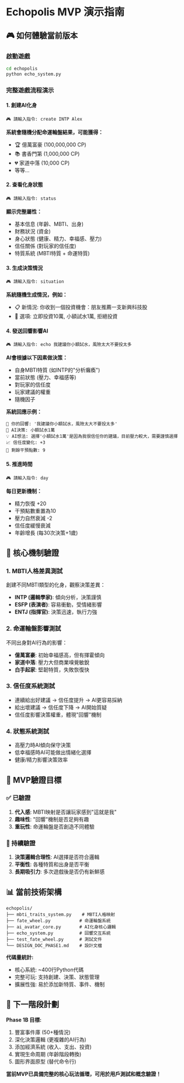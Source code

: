 # Echopolis MVP 演示指南

## 🎮 如何體驗當前版本

### 啟動遊戲
```bash
cd echopolis
python echo_system.py
```

### 完整遊戲流程演示

#### 1. 創建AI化身
```
🎮 請輸入指令: create INTP Alex
```
**系統會隨機分配命運輪盤結果，可能獲得：**
- 🏆 億萬富豪 (100,000,000 CP)
- 📚 書香門第 (1,000,000 CP) 
- 💔 家道中落 (10,000 CP)
- 等等...

#### 2. 查看化身狀態
```
🎮 請輸入指令: status
```
**顯示完整屬性：**
- 基本信息 (年齡、MBTI、出身)
- 財務狀況 (資金)
- 身心狀態 (健康、精力、幸福感、壓力)
- 信任關係 (對玩家的信任度)
- 特質系統 (MBTI特質 + 命運特質)

#### 3. 生成決策情況
```
🎮 請輸入指令: situation
```
**系統隨機生成情況，例如：**
- 📋 新情況: 你收到一個投資機會：朋友推薦一支新興科技股
- 🔀 選項: 立即投資10萬, 小額試水1萬, 拒絕投資

#### 4. 發送回響影響AI
```
🎮 請輸入指令: echo 我建議你小額試水，風險太大不要投太多
```
**AI會根據以下因素做決策：**
- 自身MBTI特質 (如INTP的"分析癱瘓")
- 當前狀態 (壓力、幸福感等)
- 對玩家的信任度
- 玩家建議的權重
- 隨機因子

**系統回應示例：**
```
💭 你的回響: '我建議你小額試水，風險太大不要投太多'
🤖 AI決策: 小額試水1萬
💡 AI想法: 選擇'小額試水1萬'是因為我很信任你的建議，目前壓力較大，需要謹慎選擇
📈 信任度變化: +3
🎯 剩餘干預點數: 9
```

#### 5. 推進時間
```
🎮 請輸入指令: day
```
**每日更新機制：**
- 精力恢復 +20
- 干預點數重置為10
- 壓力自然衰減 -2
- 信任度緩慢衰減
- 年齡增長 (每30次決策+1歲)

## 🔬 核心機制驗證

### 1. MBTI人格差異測試
創建不同MBTI類型的化身，觀察決策差異：
- **INTP (邏輯學家)**: 傾向分析，決策謹慎
- **ESFP (表演者)**: 容易衝動，受情緒影響
- **ENTJ (指揮官)**: 決策迅速，執行力強

### 2. 命運輪盤影響測試
不同出身對AI行為的影響：
- **億萬富豪**: 初始幸福感高，但有揮霍傾向
- **家道中落**: 壓力大但商業嗅覺敏銳
- **白手起家**: 堅韌特質，失敗恢復快

### 3. 信任度系統測試
- 連續給出好建議 → 信任度提升 → AI更容易採納
- 給出壞建議 → 信任度下降 → AI開始質疑
- 信任度影響決策權重，體現"回響"機制

### 4. 狀態系統測試
- 高壓力時AI傾向保守決策
- 低幸福感時AI可能做出情緒化選擇
- 健康/精力影響決策效率

## 🎯 MVP驗證目標

### ✅ 已驗證
1. **代入感**: MBTI映射是否讓玩家感到"這就是我"
2. **趣味性**: "回響"機制是否足夠有趣
3. **重玩性**: 命運輪盤是否創造不同體驗

### 🔄 持續驗證
1. **決策邏輯合理性**: AI選擇是否符合邏輯
2. **平衡性**: 各種特質和出身是否平衡
3. **長期吸引力**: 多次遊戲後是否仍有新鮮感

## 📊 當前技術架構

```
echopolis/
├── mbti_traits_system.py    # MBTI人格映射
├── fate_wheel.py           # 命運輪盤系統  
├── ai_avatar_core.py       # AI化身核心邏輯
├── echo_system.py          # 回響交互系統
├── test_fate_wheel.py      # 測試文件
└── DESIGN_DOC_PHASE1.md    # 設計文檔
```

**代碼量統計:**
- 核心系統: ~400行Python代碼
- 完整可玩: 支持創建、決策、狀態管理
- 擴展性強: 易於添加新特質、事件、機制

## 🚀 下一階段計劃

**Phase 1B 目標:**
1. 豐富事件庫 (50+種情況)
2. 深化決策邏輯 (更複雜的AI行為)
3. 添加經濟系統 (收入、支出、投資)
4. 實現生命周期 (年齡階段轉換)
5. 圖形界面原型 (替代命令行)

**當前MVP已具備完整的核心玩法循環，可用於用戶測試和概念驗證！**
